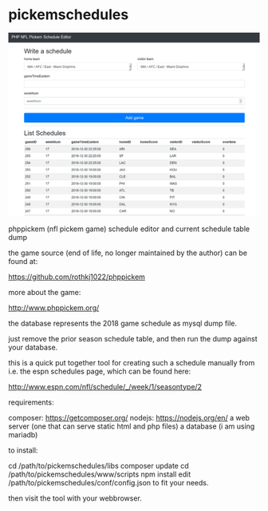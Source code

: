 # pickemschedules

![Alt text](pickem.png?raw=true "nfl pickem schedule editor")

phppickem (nfl pickem game) schedule editor and current schedule table dump

the game source (end of life, no longer maintained by the author) can be found at:

https://github.com/rothkj1022/phppickem

more about the game:

http://www.phppickem.org/

the database represents the 2018 game schedule as mysql dump file.

just remove the prior season schedule table, and then run the dump against your database.

this is a quick put together tool for creating such a schedule manually from i.e. the espn schedules page, which can be found here:

http://www.espn.com/nfl/schedule/_/week/1/seasontype/2

requirements:

composer: https://getcomposer.org/
nodejs: https://nodejs.org/en/
a web server (one that can serve static html and php files)
a database (i am using mariadb)

to install:

cd /path/to/pickemschedules/libs
composer update
cd /path/to/pickemschedules/www/scripts
npm install
edit /path/to/pickemschedules/conf/config.json to fit your needs.

then visit the tool with your webbrowser.
